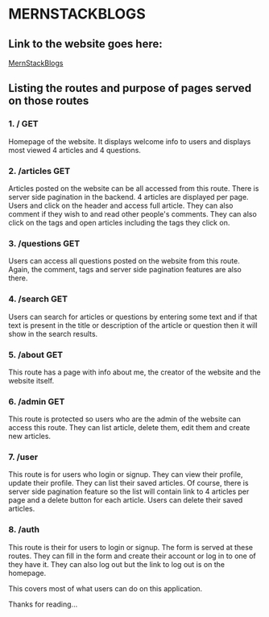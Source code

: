 # MERNSTACKBLOGS

## Link to the website goes here:
[MernStackBlogs](https://mernstackblogs.prabhatkumar123.repl.co/ "MernStackBlogs")

## Listing the routes and purpose of pages served on those routes

### 1. / GET

Homepage of the website. It displays welcome info to users and displays most viewed 4 articles and 4 questions.

### 2. /articles GET

Articles posted on the website can be all accessed from this route. There is server side pagination in the backend. 4 articles are displayed per page. Users and click on the header and access full article. They can also comment if they wish to and read other people's comments. They can also click on the tags and open articles including the tags they click on.

### 3. /questions GET

Users can access all questions posted on the website from this route. Again, the comment, tags and server side pagination features are also there.

### 4. /search GET

Users can search for articles or questions by entering some text and if that text is present in the title or description of the article or question then it will show in the search results.

### 5. /about GET

This route has a page with info about me, the creator of the website and the website itself.

### 6. /admin GET

This route is protected so users who are the admin of the website can access this route. They can list article, delete them, edit them and create new articles. 

### 7. /user 

This route is for users who login or signup. They can view their profile, update their profile. They can list their saved articles. Of course, there is server side pagination feature so the list will contain link to 4 articles per page and a delete button for each article. Users can delete their saved articles.

### 8. /auth

This route is their for users to login or signup. The form is served at these routes. They can fill in the form and create their account or log in to one of they have it. They can also log out but the link to log out is on the homepage. 

This covers most of what users can do on this application.

Thanks for reading...